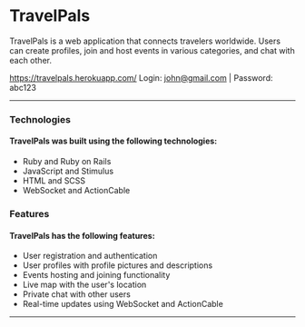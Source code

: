 # TravelPals

TravelPals is a web application that connects travelers worldwide. Users can create profiles, join and host events in various categories, and chat with each other.

https://travelpals.herokuapp.com/
Login: john@gmail.com | Password: abc123

---

### Technologies

#### TravelPals was built using the following technologies:

* Ruby and Ruby on Rails
* JavaScript and Stimulus
* HTML and SCSS
* WebSocket and ActionCable

### Features

#### TravelPals has the following features:

* User registration and authentication
* User profiles with profile pictures and descriptions
* Events hosting and joining functionality
* Live map with the user's location
* Private chat with other users
* Real-time updates using WebSocket and ActionCable

---
